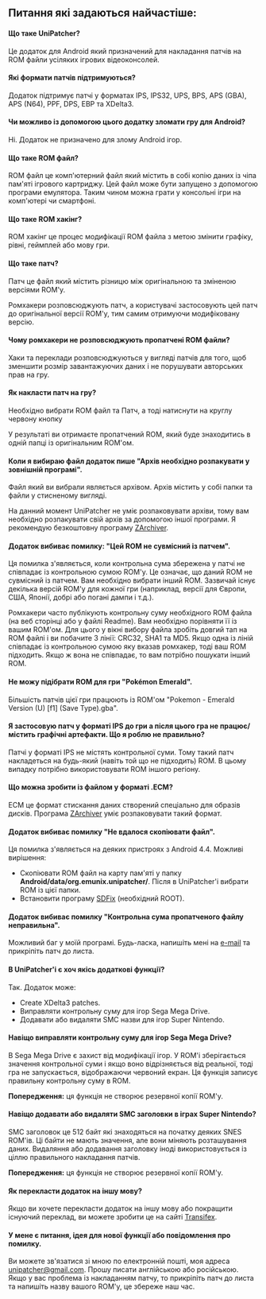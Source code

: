 ## Питання які задаються найчастіше:

#### Що таке UniPatcher?

Це додаток для Android який призначений для накладання патчів на ROM файли усіляких ігрових відеоконсолей.

#### Які формати патчів підтримуються?

Додаток підтримує патчі у форматах IPS, IPS32, UPS, BPS, APS (GBA), APS (N64), PPF, DPS, EBP та XDelta3.

#### Чи можливо із допомогою цього додатку зломати гру для Android?

Ні. Додаток не призначено для злому Android ігор.

#### Що таке ROM файл?

ROM файл це комп'ютерний файл який містить в собі копію даних із чіпа пам'яті ігрового картриджу. Цей файл може бути запущено з допомогою програми емулятора. Таким чином можна грати у консольні ігри на комп'ютері чи смартфоні.

#### Що таке ROM хакінг?

ROM хакінг це процес модифікації ROM файла з метою змінити графіку, рівні, геймплей або мову гри.

#### Що таке патч?

Патч це файл який містить різницю між оригінальною та зміненою версіями ROM'у.

Ромхакери розповсюджують патч, а користувачі застосовують цей патч до оригінальної версії ROM'у, тим самим отримуючи модифіковану версію.

#### Чому ромхакери не розповсюджують пропатчені ROM файли?

Хаки та переклади розповсюджуються у вигляді патчів для того, щоб зменшити розмір завантажуючих даних і не порушувати авторських прав на гру.

#### Як накласти патч на гру?

Необхідно вибрати ROM файл та Патч, а тоді натиснути на круглу червону кнопку

У результаті ви отримаєте пропатчений ROM, який буде знаходитись в одній папці із оригінальним ROM'ом.

#### Коли я вибираю файл додаток пише "Архів необхідно розпакувати у зовнішній програмі".

Файл який ви вибрали являється архівом. Архів містить у собі папки та файли у стисненому вигляді.

На данний момент UniPatcher не уміє розпаковувати архіви, тому вам необхідно розпакувати свій архів за допомогою іншої програми. Я рекомендую безкоштовну програму [ZArchiver](https://play.google.com/store/apps/details?id=ru.zdevs.zarchiver).

#### Додаток вибиває помилку: "Цей ROM не сувмісний із патчем".

Ця помилка з'являється, коли контрольна сума збережена у патчі не співпадає із контрольною сумою ROM'у. Це означає, що даний ROM не сувмісний із патчем. Вам необхідно вибрати інший ROM. Зазвичай існує декілька версій ROM'у для кожної гри (наприклад, версії для Європи, США, Японії, добрі або погані дампи і т.д.).

Ромхакери часто публікують контрольну суму необхідного ROM файла (на веб сторінці або у файлі Readme). Вам необхідно порівняти її із вашим ROM'ом. Для цього у вікні вибору файла зробіть довгий тап на ROM файлі і ви побачите 3 лінії: CRC32, SHA1 та MD5. Якщо одна із ліній співпадає із контрольною сумою яку вказав ромхакер, тоді ваш ROM підходить. Якщо ж вона не співпадає, то вам потрібно пошукати інший ROM.

#### Не можу підібрати ROM для гри "Pokémon Emerald".

Більшість патчів цієї гри працюють із ROM'ом "Pokemon - Emerald Version (U) \[f1\] (Save Type).gba".

#### Я застосовую патч у форматі IPS до гри а після цього гра не працює/містить графічні артефакти. Що я роблю не правильно?

Патчі у форматі IPS не містять контрольної суми. Тому такий патч накладеться на будь-який (навіть той що не підходить) ROM. В цьому випадку потрібно використовувати ROM іншого регіону.

#### Що можна зробити із файлом у форматі .ECM?

ECM це формат стискання даних створений спеціально для образів дисків. Програма [ZArchiver](https://play.google.com/store/apps/details?id=ru.zdevs.zarchiver) уміє розпаковувати такий формат.

#### Додаток вибиває помилку "Не вдалося скопіювати файл".

Ця помилка з'являється на деяких пристроях з Android 4.4. Можливі вирішення:

- Скопіювати ROM файл на карту пам'яті у папку **Android/data/org.emunix.unipatcher/**. Після в UniPatcher'і вибрати ROM із цієї папки.
- Встановити програму [SDFix](https://play.google.com/store/apps/details?id=nextapp.sdfix) (необхідний ROOT).

#### Додаток вибиває помилку "Контрольна сума пропатченого файлу неправильна".

Можливий баг у моїй програмі. Будь-ласка, напишіть мені на [e-mail](mailto:unipatcher@gmail.com) та прикріпіть патч до листа.

#### В UniPatcher'і є хоч якісь додаткові функції?

Так. Додаток може:

- Create XDelta3 patches.
- Виправляти контрольну суму для ігор Sega Mega Drive.
- Додавати або видаляти SMC назви для ігор Super Nintendo.

#### Навіщо виправляти контрольну суму для ігор Sega Mega Drive?

В Sega Mega Drive є захист від модифікації ігор. У ROM'і зберігається значення контрольної суми і якщо воно відрізняється від реальної, тоді гра не запускається, відображаючи червоний екран. Ця функція записує правильну контрольну суму в ROM.

**Попередження:** ця функція не створює резервної копії ROM'у.

#### Навіщо додавати або видаляти SMC заголовки в іграх Super Nintendo?

SMC заголовок це 512 байт які знаходяться на початку деяких SNES ROM'ів. Ці байти не мають значення, але вони міняють розташування даних. Видаляння або додавання заголовку іноді використовується із ціллю правильного накладання патчів.

**Попередження:** ця функція не створює резервної копії ROM'у.

#### Як перекласти додаток на іншу мову?

Якщо ви хочете перекласти додаток на іншу мову або покращити існуючий переклад, ви можете зробити це на сайті [Transifex](https://www.transifex.com/unipatcher/unipatcher/dashboard/).

#### У мене є питання, ідея для нової функції або повідомлення про помилку.

Ви можете зв'язатися зі мною по електронній пошті, моя адреса <unipatcher@gmail.com>. Прошу писати англійською або російською. Якщо у вас проблема із накладанням патчу, то прикріпіть патч до листа та напишіть назву вашого ROM'у, це збереже наш час.